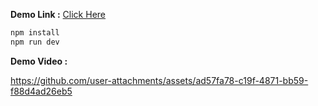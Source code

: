 **Demo Link :** [Click Here](https://frolicking-dieffenbachia-28b5c4.netlify.app/)

```bash
npm install
npm run dev
```

**Demo Video :**

https://github.com/user-attachments/assets/ad57fa78-c19f-4871-bb59-f88d4ad26eb5


